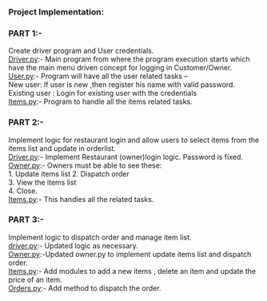 ### Project Implementation:

### PART 1:-  
Create driver program and User credentials.  
<u>Driver.py</u>:- Main program from where the program execution starts which have the main menu driven concept for logging in Customer/Owner.  
<u>User.py</u>:-   Program will have all the user related tasks –  
                                            New user: If user is new ,then register his name with valid password.  
                                            Existing user : Login for existing user with the credentials  
<u>Items.py</u>:-  Program to handle all the items related tasks.

### PART 2:-  
Implement logic for restaurant login and allow users to select items from the items list and update in orderlist.  
<u>Driver.py</u>:- Implement Restaurant (owner)login logic. Password is fixed.  
<u>Owner.py</u>:-  Owners must be able to see these:  
                                            1. Update items list
                                            2. Dispatch order  
                                            3. View the items list  
                                            4. Close.  
<u>Items.py</u>:-  This handles all the related tasks.

### PART 3:-
Implement logic to dispatch order and manage item list.  
<u>driver.py</u>:- Updated logic as necessary.  
<u>Owner.py</u>:-Updated owner.py to implement update items list and dispatch order.  
<u>Items.py</u>:- Add modules to add a new items , delete an item and update the price of an item.  
<u>Orders.py</u>:- Add method to dispatch the order.
